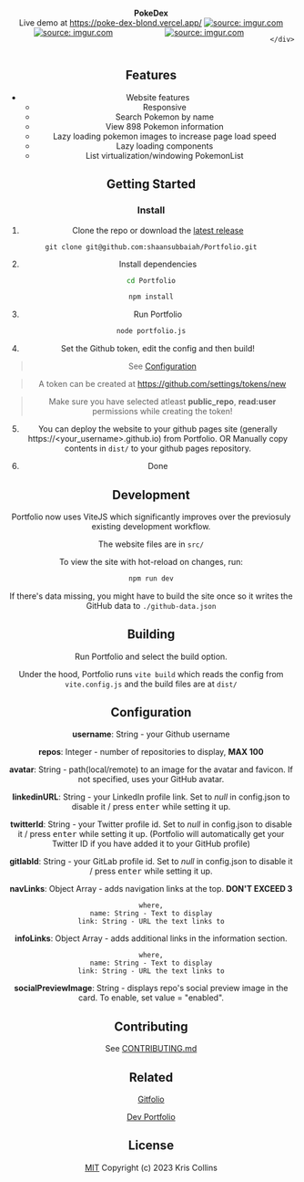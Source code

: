 <div align="center">
    <br>
    <strong> PokeDex </strong>
    <br>
    Live demo at <a href="https://poke-dex-blond.vercel.app/">https://poke-dex-blond.vercel.app/</a>
    <a href="https://imgur.com/z4dMYoG"><img src="https://i.imgur.com/z4dMYoG.png" title="source: imgur.com" /></a>
    <br>
    <div style="display:flex;">
    <!-- make it side by side -->
    <a style="flex:1;" href="https://imgur.com/NKi54nK"><img src="https://i.imgur.com/NKi54nK.png" title="source: imgur.com" /></a>
    <a style="flex:1;" href="https://imgur.com/sFuLsYf"><img src="https://i.imgur.com/sFuLsYf.png" title="source: imgur.com" /></a>

    </div>
</div>

## Features

- Website features
  - Responsive
  - Search Pokemon by name
  - View 898 Pokemon information
  - Lazy loading pokemon images to increase page load speed
  - Lazy loading components
  - List virtualization/windowing PokemonList

## Getting Started

### Install

1. Clone the repo or download the [latest release](https://github.com/shaansubbaiah/Portfolio/releases)

```
git clone git@github.com:shaansubbaiah/Portfolio.git
```

2. Install dependencies

```bash
cd Portfolio

npm install
```

3. Run Portfolio

```bash
node portfolio.js
```

4. Set the Github token, edit the config and then build!

> See [Configuration](#configuration)

> A token can be created at https://github.com/settings/tokens/new

> Make sure you have selected atleast **public_repo**, **read:user** permissions while creating the token!

5. You can deploy the website to your github pages site (generally https://<your_username>.github.io) from Portfolio. OR Manually copy contents in `dist/` to your github pages repository.

6. Done

## Development

Portfolio now uses ViteJS which significantly improves over the previosuly existing development workflow.

The website files are in `src/`

To view the site with hot-reload on changes, run:

```bash
npm run dev
```

If there's data missing, you might have to build the site once so it writes the GitHub data to `./github-data.json`

## Building

Run Portfolio and select the build option.

Under the hood, Portfolio runs `vite build` which reads the config from `vite.config.js` and the build files are at `dist/`

## Configuration

**username**: String - your Github username

**repos**: Integer - number of repositories to display, **MAX 100**

**avatar**: String - path(local/remote) to an image for the avatar and favicon. If not specified, uses your GitHub avatar.

**linkedinURL**: String - your LinkedIn profile link. Set to _null_ in config.json to disable it / press <kbd>enter</kbd> while setting it up.

**twitterId**: String - your Twitter profile id. Set to _null_ in config.json to disable it / press <kbd>enter</kbd> while setting it up. (Portfolio will automatically get your Twitter ID if you have added it to your GitHub profile)

**gitlabId**: String - your GitLab profile id. Set to _null_ in config.json to disable it / press <kbd>enter</kbd> while setting it up.

**navLinks**: Object Array - adds navigation links at the top. **DON'T EXCEED 3**

    where,
    name: String - Text to display
    link: String - URL the text links to

**infoLinks**: Object Array - adds additional links in the information section.

    where,
    name: String - Text to display
    link: String - URL the text links to

**socialPreviewImage**: String - displays repo's social preview image in the card. To enable, set value = "enabled".

## Contributing

See [CONTRIBUTING.md](CONTRIBUTING.md)

## Related

[Gitfolio](https://github.com/imfunniee/gitfolio)

[Dev Portfolio](https://github.com/RyanFitzgerald/devportfolio)

## License

[MIT](LICENSE) Copyright (c) 2023 Kris Collins
